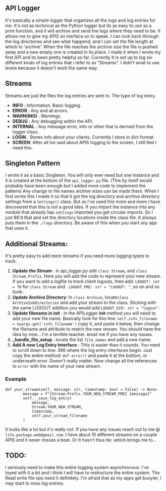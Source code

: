 ## API Logger

It's basically a simple logger that organizes all the logs and log entries for me. It's not as technical as the Python logger but its as easy to use as a print function, and it will archive and send the logs where they need to be. It allows me to give my APIS an inerface so to speak. I can look back through the log directories and see what happend, and I can set the file length at which to 'archive'. When the file reaches the archive size the file is pushed away and a new empty one is created in its place. I made it when I wrote my first API and its been pretty helpful so far. Currently It is set up to log six different kinds of log entries
that i refer to as "Streams". I didn't wnat to use levels because it doesn't work the same way.

## Streams

Streams are just the files the log entries are sent to. The type of log entry.

- **INFO** : Information. Basic logging.
- **ERROR** : Any and all errors. 
- **WARN(ING)** : Warnings.
- **DEBUG** :  Any debugging within the API.
- **INTERNAL** : Any message error, info or other that is derived from the logger class. 
- **LOGIN** : Stores info about your clients. Currently I store in dict format. 
- **SCREEN**: After all Ive said about APIS logging to the screen, I still feel I need this.

## Singleton Pattern

I wrote it as a basic Singleton. You will only ever need but one instance and it is created at the bottom of the `api_logger.py` file. (This by itself would probably have been enough but I added more code to implement the pattern) Any change to file names archive sizes can be made there. When I first wrote this I made it so that it got the log directory and archive directory settings from a `Settings()` class. But as I've used this more and more I have discovered that this is not a good idea. If you import the instance into any module that already has `settings` imported you get circular imports. So I just 86'd that and set the directory locations inside the class file. It always puts them in the `./logs` directory. Be aware of this when you start any app that uses it.  

## Additional Streams:

It's pretty easy to add more streams if you need more logging types to track. 

1. **Update the Stream** : in api_logger.py edit `class Stream`, and `class Stream.Prefix`. Here you will add the code to represent your new stream. If you want to add a logfile to track client logouts, then add:  `LOGOUT: int = 70` for `class Stream` and ` LOGOUT_PRE: str = "LOGOUT: "`, so on and so forth.
2. **Update Archive Directory**: In `class Archive`, locate`class ArchiveSubDirectories` and add your stream to the class. Sticking with the same LOGOUT addition you would add `LOGOUT_DIR: str = "logout"`.
3. **Update filename in __init__** : In the APILogger __init__ method you will need to add your new file name. Basically look for this line: `self.info_filename = kwargs.get('info_filename')` copy it, and paste it below, then change the filename and attribute to match the new stream. You should have the idea by now... I'm a terrible teacher. email me if you have any issues.
4. **_handle_file_setup** : locate the list `file_names` and add a new name.
5. **Add A new Log Entry Interface** : THis is easier than it sounds. You need to scroll down to line: 396 where the log entry 
interfaces begin. Just copy the entire method: `def error()` and paste it at the bottom, or underneath error. Doesn't really matter. Now change all the references to `error` with the name of your new stream.

### Example
```
def your_stream(self, message: str, timestamp: bool = False) -> None:
        message = f"{Stream.Prefix.YOUR_NEW_STREAM_PRE} {message}"
        self.__save_log_entry(
            message,
            Stream.YOUR_NEW_STREAM,
            timestamp,
            self.your_stream_filename
        )     
```
It looks like a lot but it's really not. If you have any issues reach out to me @ `life.package.web@gmail.com`. I have about 15 different streams on a couple APIS and it never misses a beat. Or It hasn't thus far. which brings me to...

## TODO:

I seriously need to make this entire logging system asynchronous. I've toyed with it a bit and I think I will have to restructure the entire system. The Read write file ops need it definitely. I'm afraid that as my apps get busyier, I may start to miss log entries. 
